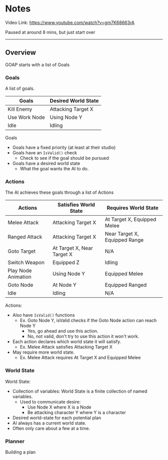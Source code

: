 # Notes

Video Link: <https://www.youtube.com/watch?v=gm7K68663rA>

Paused at around 8 mins, but just start over

---

## Overview

GOAP starts with a list of Goals

### Goals

A list of goals.

Goals        |Desired World State
-------------|-------------------
Kill Enemy   |Attacking Target X
Use Work Node|Using Node Y
Idle         |Idling

Goals

- Goals have a fixed priority (at least at their studio)
- Goals have an `IsValid()` check
  - Check to see if the goal should be pursued
- Goals have a desired world state
  - What the goal wants the AI to do.

### Actions

The AI achieves these goals through a list of Actions

Actions            |Satisfies World State     |Requires World State
-------------------|--------------------------|-----------------------------
Melee Attack       |Attacking Target X        |At Target X, Equipped Melee  
Ranged Attack      |Attacking Target X        |Near Target X, Equipped Range
Goto Target        |At Target X, Near Target X| N/A
Switch Weapon      |Equipped Z                |Idling
Play Node Animation|Using Node Y              |Equipped Melee
Goto Node          |At Node Y                 |Equipped Ranged
Idle               |Idling                    | N/A

Actions:

- Also have `IsValid()` functions
  - Ex. Goto Node Y, isValid checks if the Goto Node action can reach Node Y
    - Yes, go ahead and use this action.
    - No, not valid, don't try to use this action it won't work.
- Each action declares which world state it will satisfy.
  - Ex. Melee Attack satisfies Attacking Target X
- May require more world state.
  - Ex. Melee Attack requires At Target X and Equipped Melee

### World State

World State:

- Collection of variables: World State is a finite collection of named variables.
  - Used to communicate desire:
    - Use Node X where X is a Node
    - Be attacking character Y where Y is a character
- Desired world-state for each potential plan
- AI always has a current world state.
- Often only care about a few at a time.

### Planner

Building a plan
